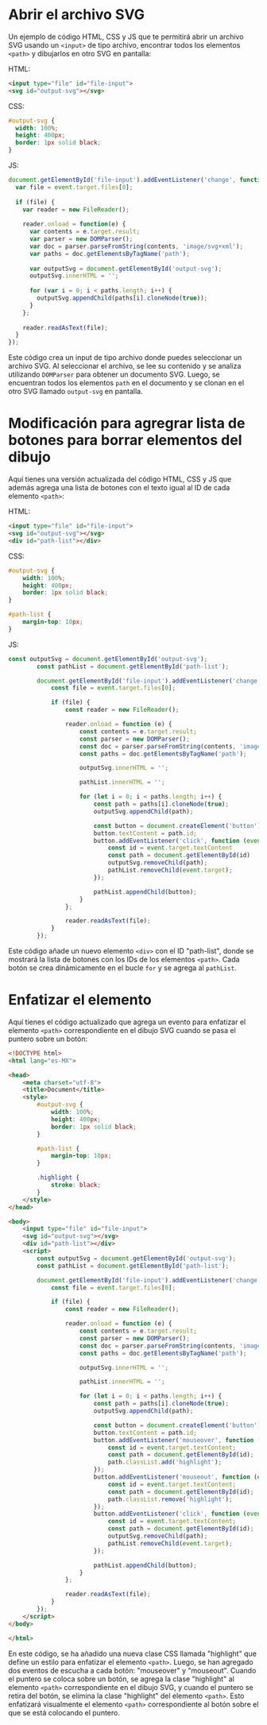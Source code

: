 # Abrir el archivo SVG

Un ejemplo de código HTML, CSS y JS que te permitirá abrir un archivo SVG usando un `<input>` de tipo archivo, encontrar todos los elementos `<path>` y dibujarlos en otro SVG en pantalla:

HTML:
```html
<input type="file" id="file-input">
<svg id="output-svg"></svg>
```

CSS:
```css
#output-svg {
  width: 100%;
  height: 400px;
  border: 1px solid black;
}
```

JS:
```javascript
document.getElementById('file-input').addEventListener('change', function(event) {
  var file = event.target.files[0];
  
  if (file) {
    var reader = new FileReader();
    
    reader.onload = function(e) {
      var contents = e.target.result;
      var parser = new DOMParser();
      var doc = parser.parseFromString(contents, 'image/svg+xml');
      var paths = doc.getElementsByTagName('path');
      
      var outputSvg = document.getElementById('output-svg');
      outputSvg.innerHTML = '';
      
      for (var i = 0; i < paths.length; i++) {
        outputSvg.appendChild(paths[i].cloneNode(true));
      }
    };
    
    reader.readAsText(file);
  }
});
```

Este código crea un input de tipo archivo donde puedes seleccionar un archivo SVG. Al seleccionar el archivo, se lee su contenido y se analiza utilizando `DOMParser` para obtener un documento SVG. Luego, se encuentran todos los elementos `path` en el documento y se clonan en el otro SVG llamado `output-svg` en pantalla.

# Modificación para agregrar lista de botones para borrar elementos del dibujo

Aquí tienes una versión actualizada del código HTML, CSS y JS que además agrega una lista de botones con el texto igual al ID de cada elemento `<path>`:

HTML:
```html
<input type="file" id="file-input">
<svg id="output-svg"></svg>
<div id="path-list"></div>
```

CSS:
```css
#output-svg {
    width: 100%;
    height: 400px;
    border: 1px solid black;
}

#path-list {
    margin-top: 10px;
}
```

JS:
```javascript
const outputSvg = document.getElementById('output-svg');
        const pathList = document.getElementById('path-list');

        document.getElementById('file-input').addEventListener('change', function (event) {
            const file = event.target.files[0];

            if (file) {
                const reader = new FileReader();

                reader.onload = function (e) {
                    const contents = e.target.result;
                    const parser = new DOMParser();
                    const doc = parser.parseFromString(contents, 'image/svg+xml');
                    const paths = doc.getElementsByTagName('path');

                    outputSvg.innerHTML = '';

                    pathList.innerHTML = '';

                    for (let i = 0; i < paths.length; i++) {
                        const path = paths[i].cloneNode(true);
                        outputSvg.appendChild(path);

                        const button = document.createElement('button');
                        button.textContent = path.id;
                        button.addEventListener('click', function (event) {
                            const id = event.target.textContent
                            const path = document.getElementById(id)
                            outputSvg.removeChild(path);
                            pathList.removeChild(event.target);
                        });

                        pathList.appendChild(button);
                    }
                };

                reader.readAsText(file);
            }
        });
```

Este código añade un nuevo elemento `<div>` con el ID "path-list", donde se mostrará la lista de botones con los IDs de los elementos `<path>`. Cada botón se crea dinámicamente en el bucle `for` y se agrega al `pathList`.

# Enfatizar el elemento

Aquí tienes el código actualizado que agrega un evento para enfatizar el elemento `<path>` correspondiente en el dibujo SVG cuando se pasa el puntero sobre un botón:

```html
<!DOCTYPE html>
<html lang="es-MX">

<head>
    <meta charset="utf-8">
    <title>Document</title>
    <style>
        #output-svg {
            width: 100%;
            height: 400px;
            border: 1px solid black;
        }

        #path-list {
            margin-top: 10px;
        }

        .highlight {
            stroke: black;
        }
    </style>
</head>

<body>
    <input type="file" id="file-input">
    <svg id="output-svg"></svg>
    <div id="path-list"></div>
    <script>
        const outputSvg = document.getElementById('output-svg');
        const pathList = document.getElementById('path-list');

        document.getElementById('file-input').addEventListener('change', function (event) {
            const file = event.target.files[0];

            if (file) {
                const reader = new FileReader();

                reader.onload = function (e) {
                    const contents = e.target.result;
                    const parser = new DOMParser();
                    const doc = parser.parseFromString(contents, 'image/svg+xml');
                    const paths = doc.getElementsByTagName('path');

                    outputSvg.innerHTML = '';

                    pathList.innerHTML = '';

                    for (let i = 0; i < paths.length; i++) {
                        const path = paths[i].cloneNode(true);
                        outputSvg.appendChild(path);

                        const button = document.createElement('button');
                        button.textContent = path.id;
                        button.addEventListener('mouseover', function (event) {
                            const id = event.target.textContent;
                            const path = document.getElementById(id);
                            path.classList.add('highlight');
                        });
                        button.addEventListener('mouseout', function (event) {
                            const id = event.target.textContent;
                            const path = document.getElementById(id);
                            path.classList.remove('highlight');
                        });
                        button.addEventListener('click', function (event) {
                            const id = event.target.textContent;
                            const path = document.getElementById(id);
                            outputSvg.removeChild(path);
                            pathList.removeChild(event.target);
                        });

                        pathList.appendChild(button);
                    }
                };

                reader.readAsText(file);
            }
        });
    </script>
</body>

</html>
```

En este código, se ha añadido una nueva clase CSS llamada "highlight" que define un estilo para enfatizar el elemento `<path>`. Luego, se han agregado dos eventos de escucha a cada botón: "mouseover" y "mouseout". Cuando el puntero se coloca sobre un botón, se agrega la clase "highlight" al elemento `<path>` correspondiente en el dibujo SVG, y cuando el puntero se retira del botón, se elimina la clase "highlight" del elemento `<path>`. Esto enfatizará visualmente el elemento `<path>` correspondiente al botón sobre el que se está colocando el puntero.
